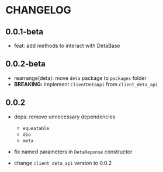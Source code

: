 # CHANGELOG

## 0.0.1-beta

* feat: add methods to interact with DetaBase

## 0.0.2-beta

* rearrange(deta): move `deta` package to `packages` folder
* **BREAKING:** implement `ClientDetaApi` from `client_deta_api`

## 0.0.2

* deps: remove unnecessary dependencies
  * `equeatable`
  * `dio`
  * `meta`

* fix named parameters in `DetaReponse` constructor
* change `client_deta_api` version to 0.0.2
